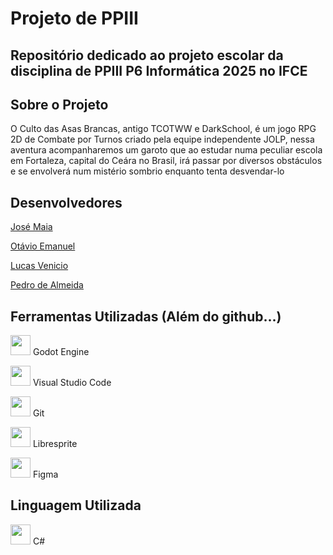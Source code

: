 # Projeto de PPIII

## Repositório dedicado ao projeto escolar da disciplina de PPIII P6 Informática 2025 no IFCE

## Sobre o Projeto
O Culto das Asas Brancas, antigo TCOTWW e DarkSchool, é um jogo RPG 2D de Combate por Turnos criado pela equipe independente JOLP, nessa aventura acompanharemos um garoto que ao estudar numa peculiar escola em Fortaleza, capital do Ceára no Brasil, 
irá passar por diversos obstáculos e se envolverá num mistério sombrio enquanto tenta desvendar-lo

## Desenvolvedores
 [José Maia]()
 
 [Otávio Emanuel]()
 
 [Lucas Venicio](https://github.com/09794/Owl-Cult)
 
 [Pedro de Almeida]()

## Ferramentas Utilizadas (Além do github...)

<img src="https://godotengine.org/assets/press/icon_color.png" width="32"/> Godot Engine

<img src="https://img.icons8.com/?size=48&id=9OGIyU8hrxW5&format=png" width="32"/> Visual Studio Code

<img src="https://img.icons8.com/?size=48&id=20906&format=png" width="32"/> Git

<img src="https://libresprite.github.io/assets/ase.ico" width="32"/> Libresprite

<img src="https://img.icons8.com/?size=48&id=zfHRZ6i1Wg0U&format=png" width="32"/> Figma

## Linguagem Utilizada

<img src="https://img.icons8.com/?size=48&id=40669&format=png" width="32"/> C#

